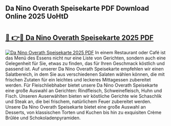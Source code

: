 ## Da Nino Overath Speisekarte PDF Download Online 2025 UoHtD

# <h2><a href="http://gcccl2u.nevu.top/?p=Da+Nino+Overath+Speisekarte">🔗 👉🔴 Da Nino Overath Speisekarte 2025 PDF</a></h2>

[![Da Nino Overath Speisekarte 2025 PDF](https://i.imgur.com/dBaPXMq.png)](http://gcccl2u.nevu.top/?p=Da+Nino+Overath+Speisekarte)
In einem Restaurant oder Café ist das Menü des Essens nicht nur eine Liste von Gerichten, sondern auch eine Gelegenheit für Sie, etwas zu finden, das für Ihren Geschmack köstlich und passend ist. Auf unserer Da Nino Overath Speisekarte empfehlen wir einen Salatbereich, in dem Sie aus verschiedenen Salaten wählen können, die mit frischen Zutaten für ein leichtes und leckeres Mittagessen zubereitet werden. Für Fleischliebhaber bietet unsere Da Nino Overath Speisekarte eine große Auswahl an Gerichten: Rindfleisch, Schweinefleisch, Huhn und Fisch. Unseren Auserwählten bieten wir köstliche Gerichte wie Schaschlik und Steak an, die bei frischem, natürlichem Feuer zubereitet werden. Unsere Da Nino Overath Speisekarte bietet eine große Auswahl an Desserts, von klassischen Torten und Kuchen bis hin zu exquisiten Crème Brûlée und Schokoladenpyramiden.
